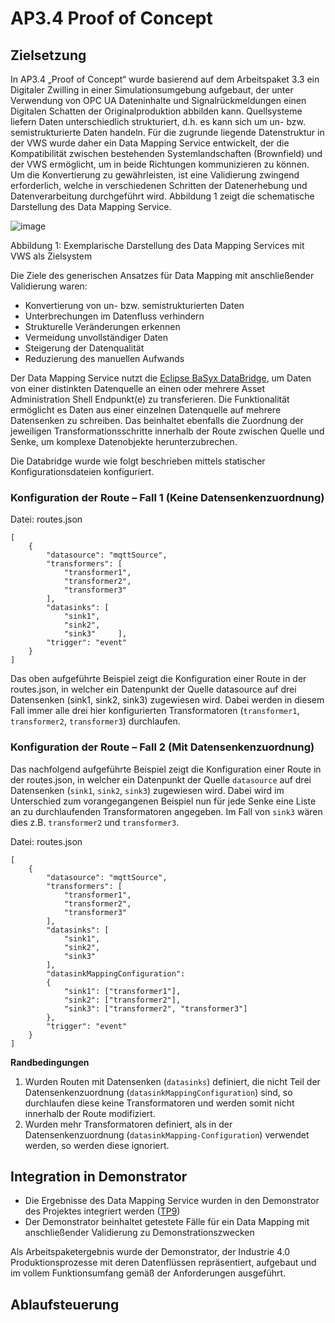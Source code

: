 # AP3.4 Proof of Concept
## Zielsetzung
In AP3.4 „Proof of Concept“ wurde basierend auf dem Arbeitspaket 3.3 ein Digitaler Zwilling in einer Simulationsumgebung aufgebaut, der unter Verwendung von OPC UA Dateninhalte und Signalrückmeldungen einen Digitalen Schatten der Originalproduktion abbilden kann. Quellsysteme liefern Daten unterschiedlich strukturiert, d.h. es kann sich um un- bzw. semistrukturierte Daten handeln. Für die zugrunde liegende Datenstruktur in der VWS wurde daher ein Data Mapping Service entwickelt, der die Kompatibilität zwischen bestehenden Systemlandschaften (Brownfield) und der VWS ermöglicht, um in beide Richtungen kommunizieren zu können. Um die Konvertierung zu gewährleisten, ist eine Validierung zwingend erforderlich, welche in verschiedenen Schritten der Datenerhebung und Datenverarbeitung durchgeführt wird. Abbildung 1 zeigt die schematische Darstellung des Data Mapping Service.

 ![image](https://github.com/user-attachments/assets/d5c950f7-0df2-4f92-8c27-f32db6ed927b)

Abbildung 1: Exemplarische Darstellung des Data Mapping Services mit VWS als Zielsystem

Die Ziele des generischen Ansatzes für Data Mapping mit anschließender Validierung waren:

-	Konvertierung von un- bzw. semistrukturierten Daten
-	Unterbrechungen im Datenfluss verhindern
-	Strukturelle Veränderungen erkennen
-	Vermeidung unvollständiger Daten
-	Steigerung der Datenqualität
-	Reduzierung des manuellen Aufwands

Der Data Mapping Service nutzt die [Eclipse BaSyx DataBridge](https://github.com/eclipse-basyx/basyx-databridge), um Daten von einer distinkten Datenquelle an einen oder mehrere Asset Administration Shell Endpunkt(e) zu transferieren. 
Die Funktionalität ermöglicht es Daten aus einer einzelnen Datenquelle auf mehrere Datensenken zu schreiben. Das beinhaltet ebenfalls die Zuordnung der jeweiligen Transformationsschritte innerhalb der Route zwischen Quelle und Senke, um komplexe Datenobjekte herunterzubrechen.

Die Databridge wurde wie folgt beschrieben mittels statischer Konfigurationsdateien konfiguriert. 

### Konfiguration der Route – Fall 1 (Keine Datensenkenzuordnung)
Datei: routes.json
```
[
	{
		"datasource": "mqttSource",
		"transformers": [
			"transformer1",
			"transformer2",
			"transformer3"
		],
		"datasinks": [
			"sink1",
			"sink2",
			"sink3"		],
		"trigger": "event"
	}
]
```
Das oben aufgeführte Beispiel zeigt die Konfiguration einer Route in der routes.json, in welcher ein Datenpunkt der Quelle datasource auf drei Datensenken (sink1, sink2, sink3) zugewiesen wird. Dabei werden in diesem Fall immer alle drei hier konfigurierten Transformatoren (`transformer1`, `transformer2`, `transformer3`) durchlaufen.

### Konfiguration der Route – Fall 2 (Mit Datensenkenzuordnung)
Das nachfolgend aufgeführte Beispiel zeigt die Konfiguration einer Route in der routes.json, in welcher ein Datenpunkt der Quelle `datasource` auf drei Datensenken (`sink1`, `sink2`, `sink3`) zugewiesen wird. Dabei wird im Unterschied zum vorangegangenen Beispiel nun für jede Senke eine Liste an zu durchlaufenden Transformatoren angegeben. Im Fall von `sink3` wären dies z.B. `transformer2` und `transformer3`.

Datei: routes.json
```
[
	{
		"datasource": "mqttSource",
		"transformers": [
			"transformer1",
			"transformer2",
			"transformer3"
		],
		"datasinks": [
			"sink1",
			"sink2",
			"sink3"
		],
		"datasinkMappingConfiguration":
		{
			"sink1": ["transformer1"],
			"sink2": ["transformer2"],
			"sink3": ["transformer2", "transformer3"]
		},
		"trigger": "event"
	}
]
```
**Randbedingungen**
1.	Wurden Routen mit Datensenken (`datasinks`) definiert, die nicht Teil der Datensenkenzuordnung (`datasinkMappingConfiguration`) sind, so durchlaufen diese keine Transformatoren und werden somit nicht innerhalb der Route modifiziert.
2.	 Wurden mehr Transformatoren definiert, als in der Datensenkenzuordnung (`datasinkMapping-Configuration`) verwendet werden, so werden diese ignoriert.

## Integration in Demonstrator
- Die Ergebnisse des Data Mapping Service wurden in den Demonstrator des Projektes integriert werden ([TP9](TP09))
- Der Demonstrator beinhaltet getestete Fälle für ein Data Mapping mit anschließender Validierung zu Demonstrationszwecken
  
Als Arbeitspaketergebnis wurde der Demonstrator, der Industrie 4.0 Produktionsprozesse mit deren Datenflüssen repräsentiert, aufgebaut und im vollem Funktionsumfang gemäß der Anforderungen ausgeführt.

## Ablaufsteuerung

